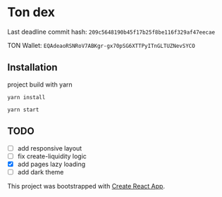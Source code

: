 # Ton dex

Last deadline commit hash: <code>209c5648190b45f17b25f8be116f329af47eecae</code>

TON Wallet: <code>EQAdeaoRSNRoV7ABKgr-gx70pSG6XTTPyITnGLTUZNevSYCO</code>

## Installation

project build with yarn

`yarn install`

`yarn start`

## TODO

- [ ] add responsive layout
- [ ] fix create-liquidity logic
- [x] add pages lazy loading
- [ ] add dark theme

This project was bootstrapped with [Create React App](https://github.com/facebook/create-react-app).
